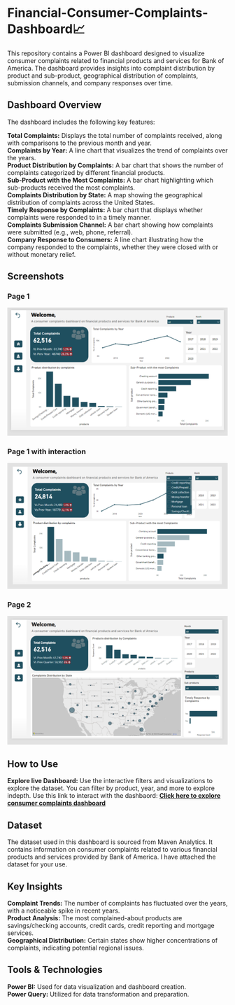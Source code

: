 # Financial-Consumer-Complaints-Dashboard📈
This repository contains a Power BI dashboard designed to visualize consumer complaints related to financial products and services for Bank of America. The dashboard provides insights into complaint distribution by product and sub-product, geographical distribution of complaints, submission channels, and company responses over time.
## Dashboard Overview
The dashboard includes the following key features:

**Total Complaints:** Displays the total number of complaints received, along with comparisons to the previous month and year.<br>
**Complaints by Year:** A line chart that visualizes the trend of complaints over the years. <br>
**Product Distribution by Complaints:** A bar chart that shows the number of complaints categorized by different financial products. <br>
**Sub-Product with the Most Complaints:** A bar chart highlighting which sub-products received the most complaints. <br>
**Complaints Distribution by State:** A map showing the geographical distribution of complaints across the United States. <br>
**Timely Response by Complaints:** A bar chart that displays whether complaints were responded to in a timely manner. <br>
**Complaints Submission Channel:** A bar chart showing how complaints were submitted (e.g., web, phone, referral). <br>
**Company Response to Consumers:** A line chart illustrating how the company responded to the complaints, whether they were closed with or without monetary relief. <br>

## Screenshots

### Page 1
<img src="Dashboard Screenshots/page 1.PNG">

### Page 1 with interaction
<img src="Dashboard Screenshots/page 1 with slicer.PNG">

### Page 2
<img src="Dashboard Screenshots/page 2.PNG">

## How to Use
**Explore live Dashboard:** Use the interactive filters and visualizations to explore the dataset. You can filter by product, year, and more to explore indepth. Use this link to interact with the dashbaord:  **[Click here to explore consumer complaints dashboard](https://app.powerbi.com/view?r=eyJrIjoiZTQzNzNiZGUtNzEwNC00NjFhLWIyMWQtYTVmNzViZjI4ZmE2IiwidCI6IjJiYjUyNzlmLThkMTUtNDBlNy05OWUyLTJjYzIzMTg0YzE2NiIsImMiOjh9&disablecdnExpiration=1725164040)**

## Dataset
The dataset used in this dashboard is sourced from Maven Analytics. It contains information on consumer complaints related to various financial products and services provided by Bank of America. I have attached the dataset for your use.

## Key Insights
**Complaint Trends:** The number of complaints has fluctuated over the years, with a noticeable spike in recent years.<br>
**Product Analysis:** The most complained-about products are savings/checking accounts, credit cards, credit reporting and mortgage services.<br>
**Geographical Distribution:** Certain states show higher concentrations of complaints, indicating potential regional issues.<br>

## Tools & Technologies
**Power BI:** Used for data visualization and dashboard creation.<br>
**Power Query:** Utilized for data transformation and preparation.

